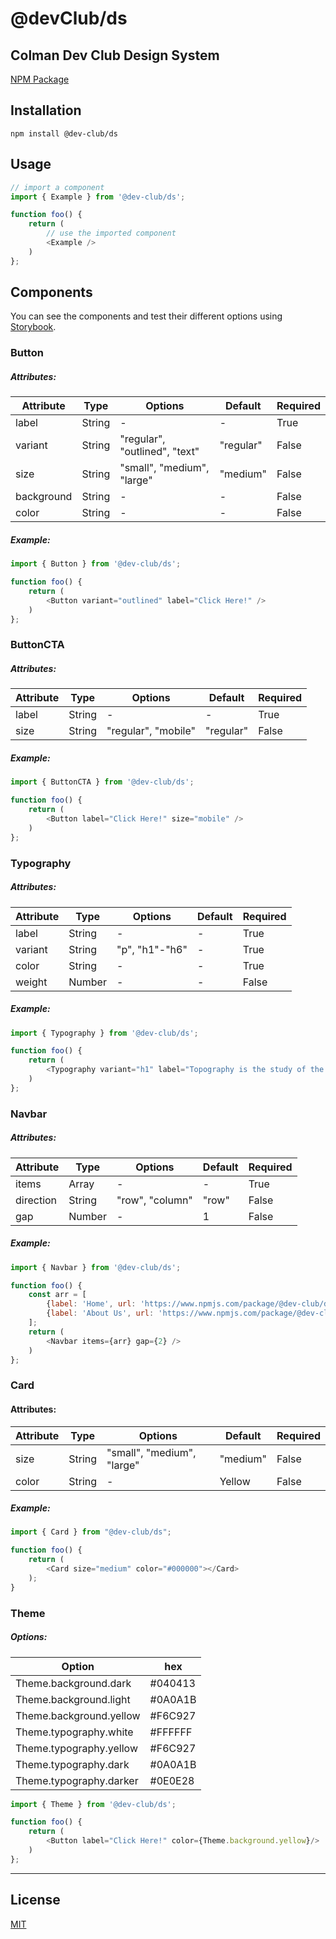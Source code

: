 # @devClub/ds

Colman Dev Club Design System
---

[NPM Package](https://www.npmjs.com/package/@dev-club/ds)

## Installation

```
npm install @dev-club/ds
```

## Usage
```js
// import a component
import { Example } from '@dev-club/ds';

function foo() {
    return (
        // use the imported component
        <Example />
    )
};
```

## Components
You can see the components and test their different options using [Storybook](https://6256f0c55149c8003a14e401-xjbjxabejy.chromatic.com/
).

### Button
##### Attributes:

| Attribute | Type | Options | Default | Required |
| --------- | ---- | ------- | ---- | -------- |
| label | String | - | - | True |
| variant | String | "regular", "outlined", "text" | "regular" | False |
| size | String | "small", "medium", "large" | "medium" | False |
| background | String | - | - | False |
| color | String | - | - | False |

##### Example:
```js
import { Button } from '@dev-club/ds';

function foo() {
    return (
        <Button variant="outlined" label="Click Here!" />
    )
};
```

### ButtonCTA
##### Attributes:

| Attribute | Type | Options | Default | Required |
| --------- | ---- | ------- | ---- | -------- |
| label | String | - | - | True |
| size | String | "regular", "mobile" | "regular" | False |

##### Example:
```js
import { ButtonCTA } from '@dev-club/ds';

function foo() {
    return (
        <Button label="Click Here!" size="mobile" />
    )
};
```

### Typography
##### Attributes:

| Attribute | Type | Options | Default | Required |
| --------- | ---- | ------- | ---- | -------- |
| label | String | - | - | True |
| variant | String | "p", "h1"-"h6" | - | True |
| color | String | - | - | True |
| weight | Number | - | - | False |

##### Example:
```js
import { Typography } from '@dev-club/ds';

function foo() {
    return (
        <Typography variant="h1" label="Topography is the study of the land surface" color="black" />
    )
};
```

### Navbar
##### Attributes:

| Attribute | Type | Options | Default | Required |
| --------- | ---- | ------- | ---- | -------- |
| items | Array | - | - | True |
| direction | String | "row", "column" | "row" | False |
| gap | Number | - | 1 | False |

##### Example:
```js
import { Navbar } from '@dev-club/ds';

function foo() {
    const arr = [
        {label: 'Home', url: 'https://www.npmjs.com/package/@dev-club/ds'},
        {label: 'About Us', url: 'https://www.npmjs.com/package/@dev-club/ds'}
    ];
    return (
        <Navbar items={arr} gap={2} />
    )
};
```
### Card
#### Attributes:
| Attribute | Type | Options | Default | Required |
| --------- | ---- | ------- | ---- | -------- |
| size | String | "small", "medium", "large" | "medium" | False |
| color | String | - | Yellow | False |

##### Example:
```js
import { Card } from "@dev-club/ds";

function foo() {
    return (
        <Card size="medium" color="#000000"></Card>
    );
}
```
### Theme
##### Options:

| Option | hex |
| ------ | --- |
| Theme.background.dark | #040413 |
| Theme.background.light | #0A0A1B |
| Theme.background.yellow | #F6C927 |
| Theme.typography.white | #FFFFFF | 
| Theme.typography.yellow | #F6C927 |
| Theme.typography.dark | #0A0A1B |
| Theme.typography.darker | #0E0E28 |


```js
import { Theme } from '@dev-club/ds';

function foo() {
    return (
        <Button label="Click Here!" color={Theme.background.yellow}/>
    )
};
```
---

## License
[MIT](https://choosealicense.com/licenses/mit/)
